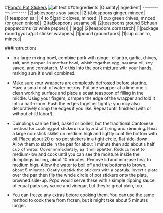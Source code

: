 #[Popo's Pot Stickers](http://food52.com/recipes/25605-popo-s-pot-stickers)
![alt text](https://images.food52.com/Mjos0mXryNRXlJWxcUA6JX76jaU=/753x502/03ca1661-00e1-42d0-839f-0c304e314aa7--13218366915_5cc5c0ce2f_c.jpg)
###Ingredients
|Quantity|Ingredient|
----------:|:-------
|2|tablespoons soy sauce|
|2|tablespoons ginger, minced|
|1|teaspoon salt|
|4 to 5|garlic cloves, minced|
|1|cup green chives, minced (or green onions)|
|2|tablespoons sesame oil|
|2|teaspoons ground Sichuan peppercorns (or white pepper)|
|1|egg|
|2|teaspoons cornstarch|
|1|package round gyoza/pot sticker wrappers|
|1|pound ground pork|
|1|cup cilantro, minced|

###Instructions

* In a large mixing bowl, combine pork with ginger, cilantro, garlic, chives, salt, and pepper. In another bowl, whisk together egg, sesame oil, soy sauce, and cornstarch. Mix this into the pork mixture with your hands, making sure it's well combined.

* Make sure your wrappers are completely defrosted before starting. Have a small dish of water nearby. Put one wrapper at a time one a clean working surface and place a scant teaspoon of filling in the middle. Using your fingers, dampen the edge of the wrapper and fold it into a half-moon. Push the edges together tightly; you may also decoratively crimp the edges if you like. Repeat until finished (with or without child labor!).

* Dumplings can be fried, baked or boiled, but the traditional Cantonese method for cooking pot stickers is a hybrid of frying and steaming. Heat a large non-stick skillet on medium high and lightly coat the bottom with oil. Place about 20 or so pot stickers in a tight circle, flat side-down. Allow them to sizzle in the pan for about 1 minute then add about a half cup of water. Cover immediately, as it will splatter. Reduce heat to medium-low and cook until you can see the moisture inside the dumplings boiling, about 10 minutes. Remove lid and increase heat to medium high. Allow the water to boil off and the bottoms to brown, about 5 minutes. Gently unstick the stickers with a spatula. Invert a plate over the pan then flip the whole circle of pot stickers onto the plate, browned side-up. Popo would serve these with a simple dipping sauce of equal parts soy sauce and vinegar, but they're great plain, too.

* You can freeze any extras before cooking them. You can use the same method to cook them from frozen, but it might take about 5 minutes longer.